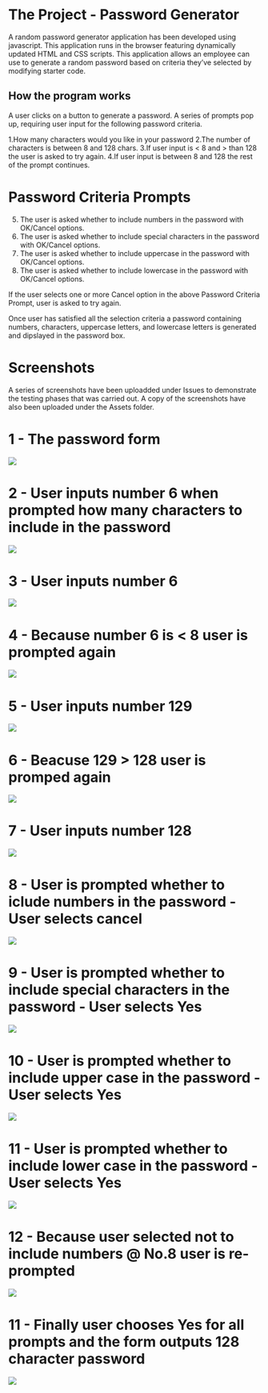 # The Project - Password Generator

A random password generator application has been developed using javascript. This application runs in the browser featuring dynamically updated HTML and CSS scripts. This application allows an employee can use to generate a random password based on criteria they’ve selected by modifying starter code.

## How the program works

A user clicks on a button to generate a password.
A series of prompts pop up, requiring user input for the following password criteria.

1.How many characters would you like in your password
2.The number of characters is between 8 and 128 chars.
3.If user input is < 8 and > than 128 the user is asked to try again.
4.If user input is between 8 and 128 the rest of the prompt continues.

# Password Criteria Prompts

5. The user is asked whether to include numbers in the password with OK/Cancel options.
6. The user is asked whether to include special characters in the password with OK/Cancel options.
7. The user is asked whether to include uppercase in the password with OK/Cancel options.
8. The user is asked whether to include lowercase in the password with OK/Cancel options.

If the user selects one or more Cancel option in the above Password Criteria Prompt, user is asked to try again.

Once user has satisfied all the selection criteria a password containing numbers, characters, uppercase letters, and lowercase letters is generated and dipslayed in the password box.

# Screenshots

A series of screenshots have been uploadded under Issues to demonstrate the testing phases that was carried out. A copy of the screenshots have also been uploaded under the Assets folder.

# 1 - The password form
![](Assets/1-Password%20generator%20form.png)

# 2 - User inputs number 6 when prompted how many characters to include in the password
![](Assets/1-Password%20generator%20form.png)

# 3 - User inputs number 6
![](Assets/2-input%206.png)

# 4 - Because number 6 is < 8 user is prompted again
![](Assets/3-prompt%20try%20again.png)

# 5 - User inputs number 129
![](Assets/4-user%20input%20129.png)

# 6 - Beacuse 129 > 128 user is promped again
![](Assets/5-user%20prompted%20try%20agian.png)

# 7 - User inputs number 128
![](Assets/6-input%20128.png)

# 8 - User is prompted whether to iclude numbers in the password - User selects cancel
![](Assets/7-prompt%20for%20numbers%20-%20select%20cancel.png)

# 9 - User is prompted whether to include special characters in the password - User selects Yes
![](Assets/8-prompt%20special%20characters%20-%20select%20yes.png)

# 10 - User is prompted whether to include upper case in the password - User selects Yes
![](Assets/9-prompt%20upper%20case%20-%20select%20yes.png)

# 11 - User is prompted whether to include lower case in the password - User selects Yes
![](Assets/10-prompt%20lower%20case%20-%20select%20yes.png)

# 12 - Because user selected not to include numbers @ No.8 user is re-prompted
![](Assets/11-prompt-%20option%20missed.png)

# 11 - Finally user chooses Yes for all prompts and the form outputs 128 character password
![](Assets/12-output%20128%20characters.png)












